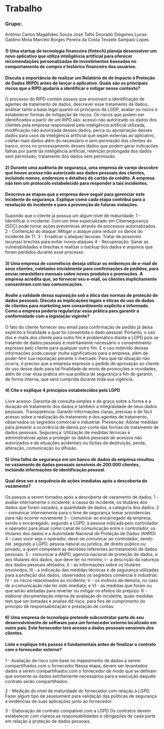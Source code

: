 # Trabalho
### Grupo: 
Antônio Carlos Magalhães Souza
José Tallis Dourado Diógenes
Lucas Galdino Mota
Marcelo Borges Pereira da Costa
Tessele Sampaio Lopes

#### 1) Uma startup de tecnologia financeira (fintech) planeja desenvolver um novo aplicativo que utiliza inteligência artificial para oferecer recomendações personalizadas de investimentos baseadas no comportamento de compra e histórico financeiro dos usuários.
#### Discuta a importância de realizar um Relatório de  de Impacto à Proteção de Dados (RIPD) antes de lançar o aplicativo. Quais são os principais riscos que a RIPD ajudaria a identificar e mitigar nesse contexto?

O processo do RIPD contém passos que envolvem a identificação de agentes de tratamento de dados, descrever esse tratamento de dados, analisar tanto a base legal quanto  os princípios da LGDP, avaliar os riscos e estabelecer formas de mitigação de riscos.
Os riscos que podem ser identificados a partir de um RIPD são: acesso não autorizado os dados dos clientes pela empresa responsável pela inteligência artificial utilizada, modificação não autorizada desses dados, perca ou apropriação desses dados para usos da inteligência artificial que sejam externas ao aplicativo, coletar mais dados além do necessário e sem permissão dos clientes do banco, erros no processamento desses dados que podem gerar indicações falhas por parte da inteligência artificial, retenção prolongada dos dados sem permissão, tratamento dos dados sem permissão.



#### 2) Durante uma auditoria de segurança, uma empresa de varejo descobre que houve acesso não autorizado aos dados pessoais dos clientes, incluindo nomes, endereços e detalhes de cartão de crédito. A empresa não tem um protocolo estabelecido para responder a tais incidentes.
#### Descreva as etapas que a empresa deve seguir para gerenciar este incidente de segurança. Explique como cada etapa contribui para a resolução do incidente e para a prevenção de futuras violações.

Supondo que o cliente já possua um algum nível de maturidade:
1 - Identificar o incidente: Com um time especializado em Cibersegurança (SOC) pode tomar ações preventivas através de processos automatizados.
2 - Contenção do ataque: Mitigar o ataque para reduzir os danos do incidente de TI.
3 - Erradicar o ataque/ lacunas: Tratar de possíveis lacunas/ brechas para evitar novos ataques
4 - Recuperação: Sanar as vulnerabilidades e brechas e realizar o backup dos dados e arquivos que foram perdidos durante esse processo.

#### 3) Uma empresa de cosméticos deseja utilizar os endereços de e-mail de seus clientes, coletados inicialmente para confirmações de pedidos, para enviar newsletters mensais sobre novos produtos e promoções. A empresa acredita que, ao fornecer seu e-mail, os clientes implicitamente consentiram com tais comunicações.
#### Avalie a validade dessa suposição sob a ótica das normas de proteção de dados pessoais. Discuta as implicações legais e éticas do uso de dados de clientes para marketing sem consentimento explícito e informado. Como a empresa poderia regularizar essa prática para garantir a conformidade com a legislação vigente?

O fato do cliente fornecer seu email para confirmação de pedido já deixa explícito a finalidade a qual foi consentida o dado pessoal. Portanto, o uso dos e-mails dos cliente para outro fim é problemático diante a LGPD pois se tratando de dados pessoais é restritamente necessário o consentimento expresso pelo cliente para qualquer outro fim. E o uso indevido dessas informações pode causar multa significativas para a empresa, além de poder ferir sua reputação perante o mercado. Para que tal situação não ocorra, é preciso que a empresa expresse o pedido de aprovação ao cliente do uso desse dado para tal finalidade de envio de promoções e novidades, além de criar essa prática em sua política de segurança a fim de garantir, de forma interna, que será cumprida durante toda sua vigência.

#### 4) Cite e explique 4 princípios estabelecidos pela LGPD

Livre acesso: Garantia de consulta simples e de graça sobre a forma e a duração do tratamento dos dados,e também a integralidade de seus dados pessoais.
Transparência: Garantir informações claras, precisas e de fácil acesso sobre a realização do tratamento e dos agentes de tratamento, observados os segredos comercial e industrial. 
Prevenção: Adotar medidas para prevenir a ocorrência de danos por conta das formas de tratamento de dados pessoais. 
Segurança: Utilização de medidas técnicas e administrativas aptas a proteger os dados pessoais de acessos não autorizados e de situações acidentais ou ilícitas de destruição, perda, alteração, comunicação ou difusão.


#### 5) Uma falha de segurança em um banco de dados da empresa resultou no vazamento de dados pessoais sensíveis de 200.000 clientes, incluindo informações de identificação pessoal.
#### Qual deve ser a sequência de ações imediatas após a descoberta do vazamento?

Os passos a serem tomados após a descoberta de vazamento de dados; 
1 - avaliar internamente o incidente, a causa do incidente, os titulares dos dados que foram vazados, a quantidade de dados, a categoria dos dados.
2 - comunicar internamente para o time de segurança tomar providencias para não ocorrer novamente
3 - comunicar ao encarregado da empresa, sendo o encarregado, segundo a LGPD, a pessoa indicada pelo controlador e operador para atuar como canal de comunicação entre o controlador, os titulares dos dados e a Autoridade Nacional de Proteção de Dados (ANPD)
4 - caso voce seja o operador, deve-se comunicar ao controlador, sendo ele ,segundo a LGPD, pessoa natural ou jurídica, de direito público ou privado, a quem competem as decisões referentes ao tratamento de dados pessoais. 
5 - comunicar a ANPD, agencia nacional de proteção de dados, e aos titulares dos dados, que deve ter no mínimo;
				I - a descrição da natureza dos dados pessoais afetados;
				II - as informações sobre os titulares envolvidos;
				III - a indicação das medidas técnicas e de segurança utilizadas para a proteção dos dados, observados os segredos comercial e industrial;
				IV - os riscos relacionados ao incidente;
				V - os motivos da demora, no caso de a comunicação não ter sido imediata; e
				VI - as medidas que foram ou que serão adotadas para reverter ou mitigar os efeitos do prejuízo.
6 - elaborar documentação interna de avaliação do incidente, quais medidas tem que ser tomadas e analise dd risco, para fins de cumprimento do principio de responsabilização e prestação de contas.

#### 6) Uma empresa de tecnologia pretende subcontratar parte do seu desenvolvimento de software para um fornecedor externo localizado em outro país. Este fornecedor terá acesso a dados pessoais sensíveis dos clientes.
#### Liste e explique três passos é fundamentais antes de finalizar o contrato com o fornecedor externo?

1 - Avaliação de risco com base no mapeamento de dados a serem compartilhados com o fornecedor 
Nessa etapa, devem ser levantados dados a serem compartilhados com o fornecedor de modo que se definam que somente os dados extrItamente necessários para a execução daquele contrato serão compartilhados.

2 - Medição do nível de maturidade do fornecedor com relação à LGPD
Fazer algum tipo de assessment para validação das políticas de segurança e evidências de suas aplicações junto ao fornecedor.

3 - Elaboração de contrato compatível com a LGPD
Os contratos devem estabelecer com clareza as responsabilidades e obrigações de cada parte em relação à proteção de dados pessoais.